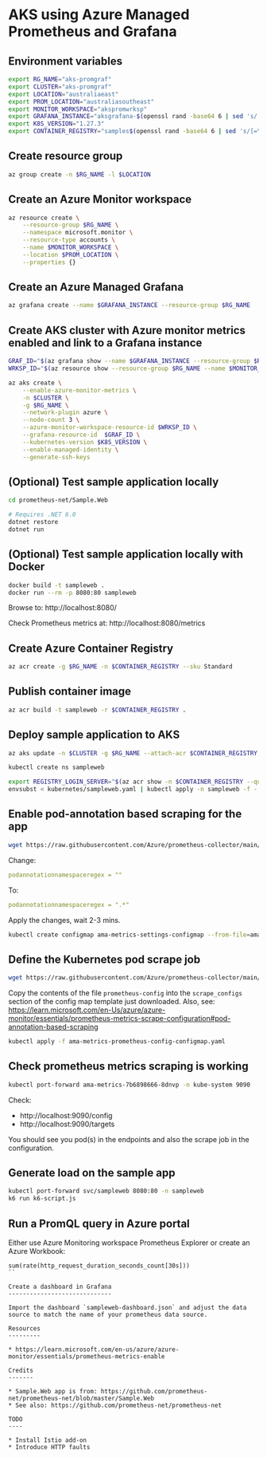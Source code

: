 AKS using Azure Managed Prometheus and Grafana
==============================================

Environment variables
---------------------

```sh
export RG_NAME="aks-promgraf"
export CLUSTER="aks-promgraf"
export LOCATION="australiaeast"
export PROM_LOCATION="australiasoutheast"
export MONITOR_WORKSPACE="akspromwrksp"
export GRAFANA_INSTANCE="aksgrafana-$(openssl rand -base64 6 | sed 's/[=\/\-\+]+//g')"
export K8S_VERSION="1.27.3"
export CONTAINER_REGISTRY="samples$(openssl rand -base64 6 | sed 's/[=\/\-\+]+//g' | tr A-Z a-z)"
```

Create resource group
---------------------

```sh
az group create -n $RG_NAME -l $LOCATION
```

Create an Azure Monitor workspace
---------------------------------

```sh
az resource create \
    --resource-group $RG_NAME \
    --namespace microsoft.monitor \
    --resource-type accounts \
    --name $MONITOR_WORKSPACE \
    --location $PROM_LOCATION \
    --properties {}
```

Create an Azure Managed Grafana
-------------------------------

```sh
az grafana create --name $GRAFANA_INSTANCE --resource-group $RG_NAME
```

Create AKS cluster with Azure monitor metrics enabled and link to a Grafana instance
------------------------------------------------------------------------------------

```sh
GRAF_ID="$(az grafana show --name $GRAFANA_INSTANCE --resource-group $RG_NAME --query id -o tsv)"
WRKSP_ID="$(az resource show --resource-group $RG_NAME --name $MONITOR_WORKSPACE --resource-type accounts  --namespace microsoft.monitor --query id -o tsv)"

az aks create \
    --enable-azure-monitor-metrics \
    -n $CLUSTER \
    -g $RG_NAME \
    --network-plugin azure \
    --node-count 3 \
    --azure-monitor-workspace-resource-id $WRKSP_ID \
    --grafana-resource-id  $GRAF_ID \
    --kubernetes-version $K8S_VERSION \
    --enable-managed-identity \
    --generate-ssh-keys
```

(Optional) Test sample application locally
------------------------------------------

```sh
cd prometheus-net/Sample.Web

# Requires .NET 6.0
dotnet restore
dotnet run
```

(Optional) Test sample application locally with Docker
------------------------------------------------------

```sh
docker build -t sampleweb .
docker run --rm -p 8080:80 sampleweb
```

Browse to: http://localhost:8080/

Check Prometheus metrics at: http://localhost:8080/metrics

Create Azure Container Registry
-------------------------------

```sh
az acr create -g $RG_NAME -n $CONTAINER_REGISTRY --sku Standard
```

Publish container image
-----------------------

```sh
az acr build -t sampleweb -r $CONTAINER_REGISTRY .
```

Deploy sample application to AKS
--------------------------------

```sh
az aks update -n $CLUSTER -g $RG_NAME --attach-acr $CONTAINER_REGISTRY

kubectl create ns sampleweb

export REGISTRY_LOGIN_SERVER="$(az acr show -n $CONTAINER_REGISTRY --query loginServer -o tsv)"
envsubst < kubernetes/sampleweb.yaml | kubectl apply -n sampleweb -f -
```

Enable pod-annotation based scraping for the app
------------------------------------------------

```sh
wget https://raw.githubusercontent.com/Azure/prometheus-collector/main/otelcollector/configmaps/ama-metrics-settings-configmap.yaml
```

Change:

```yaml
podannotationnamespaceregex = ""
```

To:

```yaml
podannotationnamespaceregex = ".*"
```

Apply the changes, wait 2-3 mins.

```sh
kubectl create configmap ama-metrics-settings-configmap --from-file=ama-metrics-settings-configmap.yaml -n kube-system
```

Define the Kubernetes pod scrape job
------------------------------------

```sh
wget https://raw.githubusercontent.com/Azure/prometheus-collector/main/otelcollector/configmaps/ama-metrics-prometheus-config-configmap.yaml
```

Copy the contents of the file `prometheus-config` into the `scrape_configs` section of the config map template just downloaded.
Also, see: https://learn.microsoft.com/en-Us/azure/azure-monitor/essentials/prometheus-metrics-scrape-configuration#pod-annotation-based-scraping

```sh
kubectl apply -f ama-metrics-prometheus-config-configmap.yaml
```

Check prometheus metrics scraping is working
--------------------------------------------

```sh
kubectl port-forward ama-metrics-7b6898666-8dnvp -n kube-system 9090
```

Check:

- http://localhost:9090/config
- http://localhost:9090/targets

You should see you pod(s) in the endpoints and also the scrape job in the configuration.

Generate load on the sample app
-------------------------------

```sh
kubectl port-forward svc/sampleweb 8080:80 -n sampleweb
k6 run k6-script.js
```

Run a PromQL query in Azure portal
----------------------------------

Either use Azure Monitoring workspace Prometheus Explorer or create an Azure Workbook:

```promql
sum(rate(http_request_duration_seconds_count[30s]))
``

Create a dashboard in Grafana
-----------------------------

Import the dashboard `sampleweb-dashboard.json` and adjust the data source to match the name of your prometheus data source.

Resources
---------

* https://learn.microsoft.com/en-us/azure/azure-monitor/essentials/prometheus-metrics-enable

Credits
-------

* Sample.Web app is from: https://github.com/prometheus-net/prometheus-net/blob/master/Sample.Web
* See also: https://github.com/prometheus-net/prometheus-net

TODO
----

* Install Istio add-on
* Introduce HTTP faults
